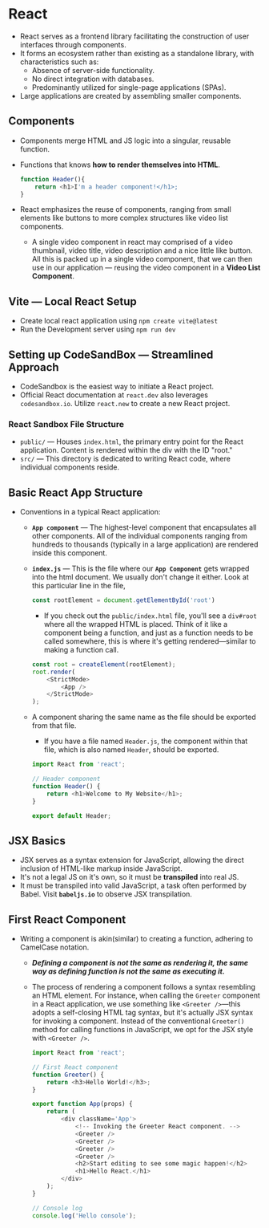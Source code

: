 # React

- React serves as a frontend library facilitating the construction of user interfaces through components.
- It forms an ecosystem rather than existing as a standalone library, with characteristics such as:
  - Absence of server-side functionality.
  - No direct integration with databases.
  - Predominantly utilized for single-page applications (SPAs).
- Large applications are created by assembling smaller components.

## Components

- Components merge HTML and JS logic into a singular, reusable function.
- Functions that knows **how to render themselves into HTML**.
  
    ```js
    function Header(){
        return <h1>I'm a header component!</h1>;
    }
    ```

- React emphasizes the reuse of components, ranging from small elements like buttons to more complex structures like video list components.
  - A single video component in react may comprised of a video thumbnail, video title, video description and a nice little like button. All this is packed up in a single video component, that we can then use in our application &mdash; reusing the video component in a **Video List Component**.
  
## Vite &mdash; Local React Setup

- Create local react application using `npm create vite@latest`
- Run the Development server using `npm run dev`

## Setting up CodeSandBox &mdash; Streamlined Approach

- CodeSandbox is the easiest way to initiate a React project.
- Official React documentation at `react.dev` also leverages `codesandbox.io`. Utilize `react.new` to create a new React project.

### React Sandbox File Structure

- `public/` &mdash; Houses `index.html`, the primary entry point for the React application. Content is rendered within the div with the ID "root."
- `src/` &mdash; This directory is dedicated to writing React code, where individual components reside.

## Basic React App Structure

- Conventions in a typical React application:
  - **`App component`** &mdash; The highest-level component that encapsulates all other components. All of the individual components ranging from hundreds to thousands (typically in a large application) are rendered inside this component.
  - **`index.js`** &mdash; This is the file where our **`App Component`** gets wrapped into the html document. We usually don't change it either. Look at this particular line in the file,

    ```js
    const rootElement = document.getElementById('root')
    ```

    - If you check out the `public/index.html` file, you'll see a `div#root` where all the wrapped HTML is placed. Think of it like a component being a function, and just as a function needs to be called somewhere, this is where it's getting rendered—similar to making a function call.

    ```js
    const root = createElement(rootElement);
    root.render(
        <StrictMode>
            <App />
        </StrictMode>    
    );
    ```

  - A component sharing the same name as the file should be exported from that file.
    - If you have a file named `Header.js`, the component within that file, which is also named `Header`, should be exported.

    ```js
    import React from 'react';

    // Header component
    function Header() {
        return <h1>Welcome to My Website</h1>;
    }

    export default Header;
    ```

## JSX Basics

- JSX serves as a syntax extension for JavaScript, allowing the direct inclusion of HTML-like markup inside JavaScript.
- It's not a legal JS on it's own, so it must be **transpiled** into real JS.
- It must be transpiled into valid JavaScript, a task often performed by Babel. Visit **`babeljs.io`** to observe JSX transpilation.

## First React Component

- Writing a component is akin(similar) to creating a function, adhering to CamelCase notation.
  - _**Defining a component is not the same as rendering it, the same way as defining function is not the same as executing it.**_
  - The process of rendering a component follows a syntax resembling an HTML element. For instance, when calling the `Greeter` component in a React application, we use something like `<Greeter />`—this adopts a self-closing HTML tag syntax, but it's actually JSX syntax for invoking a component. Instead of the conventional `Greeter()` method for calling functions in JavaScript, we opt for the JSX style with `<Greeter />`.

    ```js
    import React from 'react';

    // First React component
    function Greeter() { 
        return <h3>Hello World!</h3>;
    }

    export function App(props) {
        return (
            <div className='App'>
                <!-- Invoking the Greeter React component. -->
                <Greeter />
                <Greeter />
                <Greeter />
                <Greeter />
                <h2>Start editing to see some magic happen!</h2>
                <h1>Hello React.</h1>
            </div>
        );
    }

    // Console log
    console.log('Hello console');
    ```
